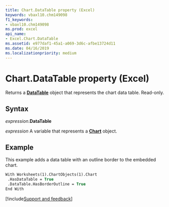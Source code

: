 ```yaml
---
title: Chart.DataTable property (Excel)
keywords: vbaxl10.chm149098
f1_keywords:
- vbaxl10.chm149098
ms.prod: excel
api_name:
- Excel.Chart.DataTable
ms.assetid: e977daf1-45a1-a069-3d6c-afbe13724d11
ms.date: 04/16/2019
ms.localizationpriority: medium
---
```



# Chart.DataTable property (Excel)

Returns a **[DataTable](Excel.DataTable(object).md)** object that represents the chart data table. Read-only.


## Syntax

_expression_.**DataTable**

_expression_ A variable that represents a **[Chart](Excel.Chart(object).md)** object.


## Example

This example adds a data table with an outline border to the embedded chart.

```vb
With Worksheets(1).ChartObjects(1).Chart 
 .HasDataTable = True 
 .DataTable.HasBorderOutline = True 
End With
```



[!include[Support and feedback](~/includes/feedback-boilerplate.md)]